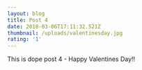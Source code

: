 ```yaml
---
layout: blog
title: Post 4
date: 2018-03-06T17:11:32.521Z
thumbnail: /uploads/valentinesday.jpg
rating: '1'
---
```

This is dope post 4 - Happy Valentines Day!!
